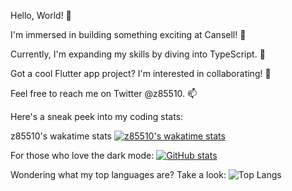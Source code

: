 Hello, World! 👋

I'm immersed in building something exciting at Cansell! 🔭

Currently, I'm expanding my skills by diving into TypeScript. 🌱

Got a cool Flutter app project? I'm interested in collaborating! 👯

Feel free to reach me on Twitter @z85510. 📫

Here's a sneak peek into my coding stats:
<!--START_SECTION:waka-->
<!--END_SECTION:waka-->

z85510's wakatime stats
[![z85510's wakatime stats](https://github-readme-stats.vercel.app/api/wakatime?username=z85510)](https://github.com/z85510/github-readme-stats)


For those who love the dark mode:
[![GitHub stats](https://github-readme-stats.vercel.app/api?username=z85510&show_icons=true&theme=dark)](https://github.com/z85510/github-readme-stats)

Wondering what my top languages are? Take a look:
![Top Langs](https://github-readme-stats.vercel.app/api/top-langs/?username=z85510&layout=compact)

